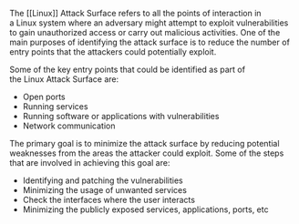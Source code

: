 The [[Linux]] Attack Surface refers to all the points of interaction in a Linux system where an adversary might attempt to exploit vulnerabilities to gain unauthorized access or carry out malicious activities. One of the main purposes of identifying the attack surface is to reduce the number of entry points that the attackers could potentially exploit.

Some of the key entry points that could be identified as part of the Linux Attack Surface are:

- Open ports
- Running services
- Running software or applications with vulnerabilities
- Network communication

The primary goal is to minimize the attack surface by reducing potential weaknesses from the areas the attacker could exploit. Some of the steps that are involved in achieving this goal are:

- Identifying and patching the vulnerabilities
- Minimizing the usage of unwanted services
- Check the interfaces where the user interacts
- Minimizing the publicly exposed services, applications, ports, etc